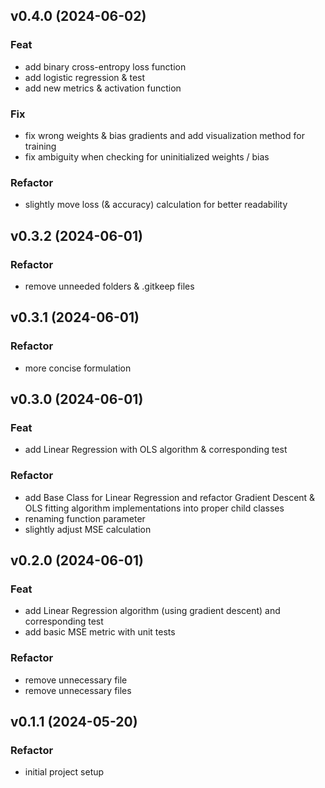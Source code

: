## v0.4.0 (2024-06-02)

### Feat

- add binary cross-entropy loss function
- add logistic regression & test
- add new metrics & activation function

### Fix

- fix wrong weights & bias gradients and add visualization method for training
- fix ambiguity when checking for uninitialized weights / bias

### Refactor

- slightly move loss (& accuracy) calculation for better readability

## v0.3.2 (2024-06-01)

### Refactor

- remove unneeded folders & .gitkeep files

## v0.3.1 (2024-06-01)

### Refactor

- more concise formulation

## v0.3.0 (2024-06-01)

### Feat

- add Linear Regression with OLS algorithm & corresponding test

### Refactor

- add Base Class for Linear Regression and refactor Gradient Descent & OLS fitting algorithm implementations into proper child classes
- renaming function parameter
- slightly adjust MSE calculation

## v0.2.0 (2024-06-01)

### Feat

- add Linear Regression algorithm (using gradient descent) and corresponding test
- add basic MSE metric with unit tests

### Refactor

- remove unnecessary file
- remove unnecessary files

## v0.1.1 (2024-05-20)

### Refactor

- initial project setup
